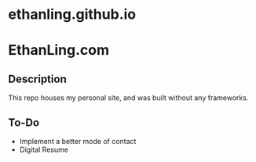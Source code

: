 # ethanling.github.io
# EthanLing.com

## Description
This repo houses my personal site, and was built without any frameworks.

## To-Do
- Implement a better mode of contact
- Digital Resume

